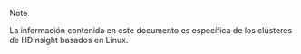 > [!NOTE]
> La información contenida en este documento es específica de los clústeres de HDInsight basados en Linux.
> 
> 



<!--HONumber=Nov16_HO3-->


